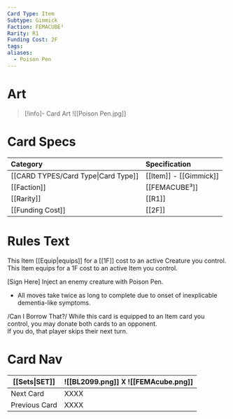 ```yaml
---
Card Type: Item
Subtype: Gimmick
Faction: FEMACUBE³
Rarity: R1
Funding Cost: 2F
tags: 
aliases:
  - Poison Pen
---
```

# Art

> [!info]- Card Art
> ![[Poison Pen.jpg]]

# Card Specs

| Category | Specification| 
| :--- | :--- |
| [[CARD TYPES/Card Type\|Card Type]] | [[Item]] - [[Gimmick]] |  
| [[Faction]] | [[FEMACUBE³]] | 
| [[Rarity]] | [[R1]] |  
| [[Funding Cost]] | [[2F]] |  

# Rules Text

This Item [[Equip|equips]] for a [[1F]] cost to an active Creature you control.
This Item equips for a 1F cost to an active Item you control.  

[Sign Here] 
Inject an enemy creature with Poison Pen.
- All moves take twice as long to complete due to onset of inexplicable dementia-like symptoms.

/Can I Borrow That?/
While this card is equipped to an Item card you control, you may donate both cards to an opponent.  
If you do, that player skips their next turn.

# Card Nav

| [[Sets\|SET]] |  ![[BL2099.png]] 𐌢 ![[FEMAcube.png]] |
| --- | --- |  
| Next Card | XXXX |  
| Previous Card | XXXX |  

